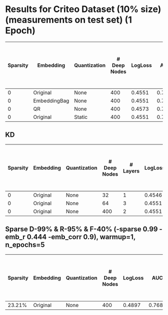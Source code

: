 # Results for Criteo Dataset (10% size) (measurements on test set) (1 Epoch)

| Sparsity  | Embedding     | Quantization  | # Deep Nodes  | LogLoss   | AUC    | PRAUC     | RCE   | # Parameters  | Size (MB) | Latency - Forwardpass (ms)    | Time Batch (8192) (CPU) (1-Thread) (ms)   |  Time Batch (8192) (CUDA) (ms)    |
|-----------|---------------|---------------|---------------|-----------|--------|-----------|-------|---------------|-----------|-------------------------------|-------------------------------------------|-----------------------------------|
| 0         | Original      | None          | 400           | 0.4551    | 0.7872 | 0.5620    | 18.65 | 4,479,651     | 17.935    | 1.979                         | 1299.191                                  | NaN                               |
| 0         | EmbeddingBag  | None          | 400           | 0.4551    | 0.7872 | 0.5620    | 18.65 | 4,479,651     | 17.935    | 2.759                         | 1302.451                                  | NaN                               |
| 0         | QR            | None          | 400           | 0.4573    | 0.7844 | 0.5750    | 19.38 | 1,481,681     |  5.949    | 5.062                         | 1476.571                                  | NaN                               |
| 0         | Original      | Static        | 400           | 0.4551    | 0.7872 | 0.5620    | 18.66 | 4,479,651     |  7.757    | 3.786                         | 1359.360                                  | NaN                               |


## KD 

| Sparsity  | Embedding | Quantization  | # Deep Nodes  | # Layers  | LogLoss  | AUC    | PRAUC     | RCE   | # Parameters  | Size (MB) | Latency - Forwardpass (ms)    | Time Batch (8192) (CPU) (1-Thread) (ms)   |  Time Batch (8192) (CUDA) (ms)    |
|-----------|-----------|---------------|---------------|-----------|----------|--------|-----------|-------|---------------|-----------|-------------------------------|-------------------------------------------|-----------------------------------|
| 0         | Original  | None          | 32            | 1         | 0.4546   | 0.7877 | 0.5626    | 18.75 | 4,014,595     | 16.073    | 1.963                         | 1155.008                                  | NaN                               |
| 0         | Original  | None          | 64            | 3         | 0.4551   | 0.7872 | 0.5613    | 18.65 | 4,035,459     | 16.158    | 2.033                         | 1174.513                                  | NaN                               |
| 0         | Original  | None          | 400           | 2         | 0.4551   | 0.7872 | 0.5620    | 18.65 | 4,319,251     | 17.293    | 2.226                         | 1359.819                                  | NaN                               |


## Sparse D-99% & R-95% & F-40% (-sparse 0.99 -emb_r 0.444 -emb_corr 0.9), warmup=1, n_epochs=5

| Sparsity  | Embedding     | Quantization  | # Deep Nodes  | LogLoss   | AUC    | PRAUC     | RCE   | # Parameters  | Size (MB) | Latency - Forwardpass (ms)    | Time Batch (8192) (CPU) (1-Thread) (ms)   |  Time Batch (8192) (CUDA) (ms)    |
|-----------|---------------|---------------|---------------|-----------|--------|-----------|-------|---------------|-----------|-------------------------------|-------------------------------------------|-----------------------------------|
| 23.21%    | Original      | None          | 400           | 0.4897    | 0.7682 | 0.5277    | 12.47 | 3,439,876     | 17.935    | 1.979                         | 1299.191                                  | NaN                               |